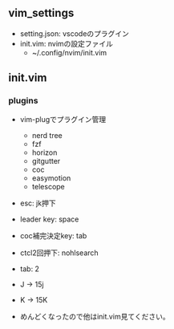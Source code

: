 ## vim_settings
- setting.json: vscodeのプラグイン
- init.vim: nvimの設定ファイル
    - ~/.config/nvim/init.vim


## init.vim
### plugins
- vim-plugでプラグイン管理
    - nerd tree
    - fzf
    - horizon
    - gitgutter
    - coc
    - easymotion
    - telescope

- esc: jk押下 
- leader key: space
- coc補完決定key: tab
- ctcl2回押下: nohlsearch
- tab: 2
- J -> 15j
- K -> 15K
- めんどくなったので他はinit.vim見てください。



